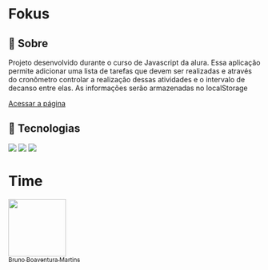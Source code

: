<h1>Fokus</h1>

<h2>🔖 Sobre</h2>
<p>Projeto desenvolvido durante o curso de Javascript da alura. Essa aplicação permite adicionar uma lista de tarefas que devem ser realizadas e através do cronômetro controlar a realização dessas atividades e o intervalo de decanso entre elas. As informações serão armazenadas no localStorage</p>

[Acessar a página](https://fokus-javascript-dom.vercel.app/)

## 🚀 Tecnologias
<div>
  <img src="https://img.shields.io/badge/html5-%23E34F26.svg?style=for-the-badge&logo=html5&logoColor=white">
  <img src="http://img.shields.io/badge/css3-%231572B6.svg?style=for-the-badge&logo=css3&logoColor=white">
  <img src="https://img.shields.io/badge/javascript-%23323330.svg?style=for-the-badge&logo=javascript&logoColor=%23F7DF1E">
</div>

# Time
[<img loading="lazy" src="https://avatars.githubusercontent.com/u/152302844?v=4" width=115><br><sub>Bruno Boaventura Martins</sub>](https://github.com/BrunoMartins)
